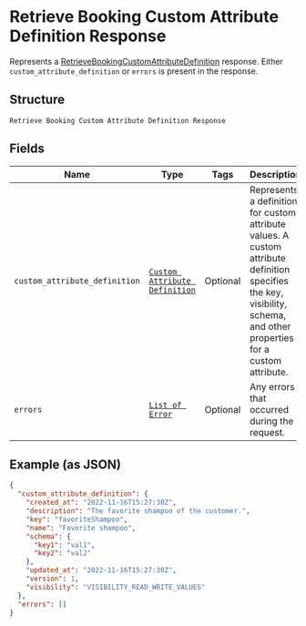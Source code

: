 
# Retrieve Booking Custom Attribute Definition Response

Represents a [RetrieveBookingCustomAttributeDefinition](../../doc/api/booking-custom-attributes.md#retrieve-booking-custom-attribute-definition) response.
Either `custom_attribute_definition` or `errors` is present in the response.

## Structure

`Retrieve Booking Custom Attribute Definition Response`

## Fields

| Name | Type | Tags | Description |
|  --- | --- | --- | --- |
| `custom_attribute_definition` | [`Custom Attribute Definition`](../../doc/models/custom-attribute-definition.md) | Optional | Represents a definition for custom attribute values. A custom attribute definition<br>specifies the key, visibility, schema, and other properties for a custom attribute. |
| `errors` | [`List of Error`](../../doc/models/error.md) | Optional | Any errors that occurred during the request. |

## Example (as JSON)

```json
{
  "custom_attribute_definition": {
    "created_at": "2022-11-16T15:27:30Z",
    "description": "The favorite shampoo of the customer.",
    "key": "favoriteShampoo",
    "name": "Favorite shampoo",
    "schema": {
      "key1": "val1",
      "key2": "val2"
    },
    "updated_at": "2022-11-16T15:27:30Z",
    "version": 1,
    "visibility": "VISIBILITY_READ_WRITE_VALUES"
  },
  "errors": []
}
```

